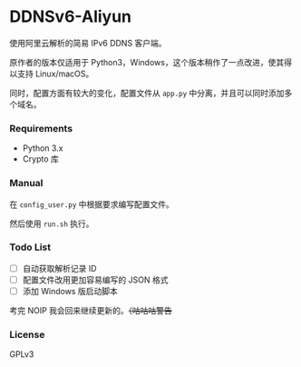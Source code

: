 # DDNSv6-Aliyun
使用阿里云解析的简易 IPv6 DDNS 客户端。

原作者的版本仅适用于 Python3，Windows，这个版本稍作了一点改进，使其得以支持 Linux/macOS。

同时，配置方面有较大的变化，配置文件从 `app.py` 中分离，并且可以同时添加多个域名。

### Requirements
- Python 3.x
- Crypto 库

### Manual
在 `config_user.py` 中根据要求编写配置文件。

然后使用 `run.sh` 执行。

### Todo List
- [ ] 自动获取解析记录 ID
- [ ] 配置文件改用更加容易编写的 JSON 格式
- [ ] 添加 Windows 版启动脚本

考完 NOIP 我会回来继续更新的。~~（咕咕咕警告~~
### License
GPLv3